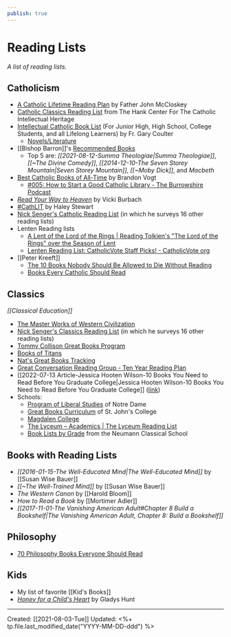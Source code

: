 ```yaml
---
publish: true
---
```

# Reading Lists
*A list of reading lists.*

## Catholicism
- [A Catholic Lifetime Reading Plan](https://www.catholicity.com/mccloskey/readingplan.html) by Father John McCloskey
- [Catholic Classics Reading List](https://www.luc.edu/ccih/CatholicClassicsReadingList.shtml) from The Hank Center For The Catholic Intellectual Heritage
- [Intellectual Catholic Book List](http://frcoulter.com/books/booklist.html) (For Junior High, High School, College Students, and all Lifelong Learners) by Fr. Gary Coulter
  - [Novels/Literature](http://frcoulter.com/books/novels.html)
- [[Bishop Barron]]'s [Recommended Books](https://www.wordonfire.org/wp-content/media/bishop-barrons-recommended-books-copy-2.pdf)
	- Top 5 are: *[[2021-08-12-Summa Theologiae|Summa Theologiae]]*, *[[~The Divine Comedy]]*, *[[2014-12-10-The Seven Storey Mountain|Seven Storey Mountain]]*, *[[~Moby Dick]]*, and *Macbeth*
- [Best Catholic Books of All-Time](https://brandonvogt.com/best-catholic-books-of-all-time/) by Brandon Vogt
	- [#005: How to Start a Good Catholic Library - The Burrowshire Podcast](https://burrowshirepodcast.com/library/)
- [*Read Your Way to Heaven*](https://www.amazon.com/How-Read-Your-Way-Heaven/dp/1622823605/ref=sr_1_1?ie=UTF8&qid=1542381704&sr=8-1&keywords=read+your+way+to+heaven) by Vicki Burbach
- [#CathLIT](https://www.carrotsformichaelmas.com/2018/12/19/a-reading-challenge-for-catholics-in-2019-cathlit/) by Haley Stewart
- [Nick Senger's Catholic Reading List](http://nicksenger.com/onecatholiclife/books/nicks-catholic-classics-reading-list) (in which he surveys 16 other reading lists) 
- Lenten Reading lists
	- [A Lent of the Lord of the Rings | Reading Tolkien's "The Lord of the Rings" over the Season of Lent](https://lentenlordoftherings.wordpress.com/)
	- [Lenten Reading List: CatholicVote Staff Picks! - CatholicVote org](https://catholicvote.org/lenten-reading-list-catholicvote-staff-picks/)
- [[Peter Kreeft]]
	- [The 10 Books Nobody Should Be Allowed to Die Without Reading](https://www.youtube.com/watch?app=desktop&v=bLm5RggbhlE)
	- [Books Every Catholic Should Read](https://www.youtube.com/watch?app=desktop&v=ND0g6zYvjz4)

## Classics
*[[Classical Education]]*
- [The Master Works of Western Civilization](http://www2.latech.edu/~bmagee/201/great_books_etexts.html)
- [Nick Senger's Classics Reading List](http://nicksenger.com/onecatholiclife/books/nicks-summary-of-great-books-lists) (in which he surveys 16 other reading lists) 
- [Tommy Collison Great Books Program](https://tommycollison.com/greatbooks)
- [Books of Titans](https://www.booksoftitans.com/great-books/)
- [Nat's Great Books Tracking](https://docs.google.com/spreadsheets/d/1ZWA_9v8ZouHYdcatG4ETjokV5N97-VXAPj16EZ2WIX4/htmlview#)
- [Great Conversation Reading Group - Ten Year Reading Plan](http://danbecker.info/books/GreatConversation-TenYearReadingPlan.html)
- [[2022-07-13 Article-Jessica Hooten Wilson-10 Books You Need to Read Before You Graduate College|Jessica Hooten Wilson-10 Books You Need to Read Before You Graduate College]] ([link](https://jessicahootenwilson.com/10-books-you-need-to-read-before-you-graduate-college-2/))
- Schools:
	- [Program of Liberal Studies](https://pls.nd.edu/requirements-and-courses/great-books-seminars/) of Notre Dame
	- [Great Books Curriculum](https://www.sjc.edu/academic-programs/undergraduate/great-books-reading-list) of St. John's College
	- [Magdalen College](https://magdalen.edu/academics/program-of-studies/sequence-of-readings/)
	- [The Lyceum – Academics | The Lyceum Reading List](https://www.thelyceum.org/reading-list.html)
	- [Book Lists by Grade](http://neumannschool.org/academics/book-list/) from the Neumann Classical School


## Books with Reading Lists
- *[[2016-01-15-The Well-Educated Mind|The Well-Educated Mind]]* by [[Susan Wise Bauer]]
- *[[~The Well-Trained Mind]]* by [[Susan Wise Bauer]]
- *The Western Canon* by [[Harold Bloom]]
- *How to Read a Book* by [[Mortimer Adler]]
- *[[2017-11-01-The Vanishing American Adult#Chapter 8 Build a Bookshelf|The Vanishing American Adult, Chapter 8: Build a Bookshelf]]*


## Philosophy
- [70 Philosophy Books Everyone Should Read](https://iainews.iai.tv/articles/70-philosophy-books-everyone-should-read-auid-1168)


## Kids
- My list of favorite [[Kid's Books]]
- [*Honey for a Child's Heart*](https://www.amazon.com/Honey-Childs-Heart-Gladys-Hunt/dp/0310242460/ref=sr_1_1?ie=UTF8&qid=1542381620&sr=8-1&keywords=honey+for+a+child%27s+heart) by Gladys Hunt

---
Created: [[2021-08-03-Tue]]
Updated: <%+ tp.file.last_modified_date("YYYY-MM-DD-ddd") %>

